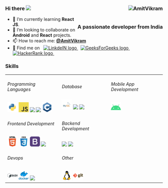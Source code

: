 <!-- - Hi, I’m AMIT VIKRAM 👋
- 👀 I’m interested in Solving DSA Problems
- 🌱 I’m currently learning MERN Stack Development
- 📫 How to reach me 📧amvi19cs@cmrit.ac.in
                      🔗Linkedin-https://www.linkedin.com/in/amitvikram--/

<!---
amvi234/amvi234 is a ✨ special ✨ repository because its `README.md` (this file) appears on your GitHub profile.
You can click the Preview link to take a look at your changes.
--->

 <h3>Hi there 
   <img src="https://media.giphy.com/media/hvRJCLFzcasrR4ia7z/giphy.gif" width="25px">
   <img align=right src="https://komarev.com/ghpvc/?username=amvi234&label=Profile%20views" alt="AmitVikram" />
</h3>

<h3 style="float:inline-end">A passionate developer from India</h3>

<ul>
  <li>🌱 I’m currently learning <b> React JS</b>.</li>
  <li>👯 I’m looking to collaborate on <b>Android</b> and <b>React</b> projects.</li>
  <li>📫 How to reach me: <a href="https://www.linkedin.com/in/amitvikram--/"><b>@AmitVikram</b></a></li>
  <li>
    <span>
      🔗 Find me on
      <span>&nbsp;</span>
      <a href="https://www.linkedin.com/in/amitvikram--/">
        <img alt="LinkdeIN logo" width="16px" src="https://cdn.jsdelivr.net/npm/simple-icons@v3/icons/linkedin.svg" />
      </a>
      <span>&nbsp;</span>
      <a href="https://auth.geeksforgeeks.org/user/amvi19cs/profile">
        <img alt="GeeksForGeeks logo" width="16px" src="https://cdn.jsdelivr.net/npm/simple-icons@v3/icons/geeksforgeeks.svg" />
      </a>
      <span>&nbsp;</span>
      <a href="https://www.hackerrank.com/Amitv23?hr_r=1">
        <img alt="HackerRank logo" width="16px" src="https://cdn.jsdelivr.net/npm/simple-icons@v3/icons/hackerrank.svg" />
      </a> 
      <span>&nbsp;</span>
    </span>
  </li>
</ul>

### Skills

<table>
  <tr>
    <td>
      <h6>Programming Languages</h6>
      <span>
        <code><img height="32" src="https://raw.githubusercontent.com/github/explore/80688e429a7d4ef2fca1e82350fe8e3517d3494d/topics/python/python.png"></code>
        <code><img height="32" src="https://raw.githubusercontent.com/github/explore/80688e429a7d4ef2fca1e82350fe8e3517d3494d/topics/javascript/javascript.png"></code>
<!--         <code><img height="32" src="https://raw.githubusercontent.com/github/explore/80688e429a7d4ef2fca1e82350fe8e3517d3494d/topics/dart/dart.png"></code> -->
        <code><img height="32" src="https://upload.wikimedia.org/wikipedia/commons/thumb/3/35/The_C_Programming_Language_logo.svg/200px-The_C_Programming_Language_logo.svg.png"></code>
        <code><img height="32" src="https://upload.wikimedia.org/wikipedia/en/thumb/3/30/Java_programming_language_logo.svg/131px-Java_programming_language_logo.svg.png"></code>
        <code><img height="32" src="https://raw.githubusercontent.com/github/explore/80688e429a7d4ef2fca1e82350fe8e3517d3494d/topics/cpp/cpp.png"></code>
      </span>
    </td>
    <td>
      <h6>Database</h6>
      <span>
        <code><img height="32" src="https://raw.githubusercontent.com/github/explore/80688e429a7d4ef2fca1e82350fe8e3517d3494d/topics/mysql/mysql.png"></code>
        <code><img height="32" src="https://www.vectorlogo.zone/logos/mariadb/mariadb-icon.svg"></code>
<!--         <code><img height="32" src="https://raw.githubusercontent.com/github/explore/80688e429a7d4ef2fca1e82350fe8e3517d3494d/topics/mongo/mongo.png"></code>
        <code><img height="32" src="https://www.vectorlogo.zone/logos/sqlite/sqlite-icon.svg"></code> -->
         <code><img height="16" src="https://user-images.githubusercontent.com/38021615/66250308-be901380-e6f5-11e9-90cf-e53c90735e24.png"></code> 
      </span>
    </td>
    <td>
      <h6>Mobile App Development</h6>
      <span>
        <code><img height="32" src="https://raw.githubusercontent.com/github/explore/80688e429a7d4ef2fca1e82350fe8e3517d3494d/topics/android/android.png"></code>
      </span>
    </td>
  </tr>
  
  <tr>
    <td>
      <h6>Frontend Development</h6>
      <span>
        <code><img height="32" src="https://raw.githubusercontent.com/github/explore/80688e429a7d4ef2fca1e82350fe8e3517d3494d/topics/html/html.png"></code>
        <code><img height="32" src="https://raw.githubusercontent.com/github/explore/80688e429a7d4ef2fca1e82350fe8e3517d3494d/topics/css/css.png"></code>
        <code><img height="32" src="https://raw.githubusercontent.com/github/explore/80688e429a7d4ef2fca1e82350fe8e3517d3494d/topics/bootstrap/bootstrap.png"></code>
        <code><img height="32" src="https://upload.wikimedia.org/wikipedia/commons/thumb/a/a7/React-icon.svg/200px-React-icon.svg.png"></code>
<!--         <code><img height="32" src="https://raw.githubusercontent.com/devicons/devicon/master/icons/redux/redux-original.svg"></code> -->
      </span>
    </td>
    <td>
      <h6>Backend Development</h6>
      <span>
        <code><img height="24" src="https://upload.wikimedia.org/wikipedia/commons/thumb/d/d9/Node.js_logo.svg/200px-Node.js_logo.svg.png"></code>
        <code><img height="16" src="https://upload.wikimedia.org/wikipedia/commons/6/64/Expressjs.png"></code>
      </span>
    </td>
<!--     <td>
      <h6>Framework</h6>
      <span>
        <code><img height="32" src="https://raw.githubusercontent.com/github/explore/80688e429a7d4ef2fca1e82350fe8e3517d3494d/topics/django/django.png"></code>
        <code><img height="32" src="https://raw.githubusercontent.com/github/explore/80688e429a7d4ef2fca1e82350fe8e3517d3494d/topics/flask/flask.png"></code>
      </span>
    </td> -->
  </tr>

  <tr>
    <td>
      <h6>Devops</h6>
      <span>
        <code><img height="32" src="https://raw.githubusercontent.com/github/explore/80688e429a7d4ef2fca1e82350fe8e3517d3494d/topics/bash/bash.png"></code>
        <code><img height="32" src="https://raw.githubusercontent.com/github/explore/80688e429a7d4ef2fca1e82350fe8e3517d3494d/topics/docker/docker.png"></code>
        <code><img height="32" src="https://www.vectorlogo.zone/logos/google_cloud/google_cloud-icon.svg"></code>
      </span>
    </td>
<!--     <td>
      <h6>Backend as a Service(BaaS)</h6>
      <span>
        <code><img height="32" src="https://raw.githubusercontent.com/github/explore/80688e429a7d4ef2fca1e82350fe8e3517d3494d/topics/firebase/firebase.png"></code>
        <code><img height="32" src="https://www.vectorlogo.zone/logos/heroku/heroku-icon.svg"></code>
      </span>
    </td> -->
    <td>
      <h6>Other</h6>
      <span>
        <code><img height="32" src="https://raw.githubusercontent.com/github/explore/80688e429a7d4ef2fca1e82350fe8e3517d3494d/topics/linux/linux.png"></code>
        <code><img height="32" src="https://raw.githubusercontent.com/github/explore/80688e429a7d4ef2fca1e82350fe8e3517d3494d/topics/git/git.png"></code>
      </span>
    </td>
  </tr> 
</table>
